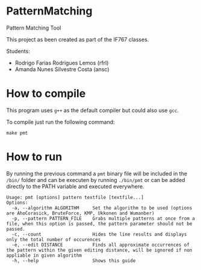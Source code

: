 # PatternMatching
Pattern Matching Tool

This project as been created as part of the IF767 classes.

Students:
 - Rodrigo Farias Rodrigues Lemos (rfrl)
 - Amanda Nunes Silvestre Costa (ansc)

# How to compile

This program uses `g++` as the default compiler but could also use `gcc`.

To compile just run the following command:

`make pmt`

# How to run

By running the previous command a `pmt` binary file will be included in the `/bin/` folder and can be executen by running `./bin/pmt` or can be added directly to the PATH variable and executed everywhere.


```
Usage: pmt [options] pattern textfile [textfile...]
Options:
  -a, --algorithm ALGORITHM     Set the algorithm to be used (options are AhoCorasick, BruteForce, KMP, Ukkonen and Wumanber)
  -p, --pattern PATTERN_FILE    Grabs multiple patterns at once from a file, when this option is passed, the pattern parameter should not be passed.
  -c, --count                   Hides the line results and displays only the total number of occurences
  -e, --edit DISTANCE           Finds all approximate occurrences of the pattern within the given editing distance, will be ignored if non appliable in given algorithm
  -h, --help                    Shows this guide
```